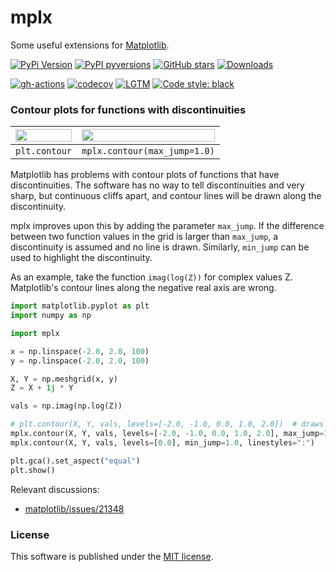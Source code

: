 # mplx

Some useful extensions for [Matplotlib](https://matplotlib.org/).

[![PyPi Version](https://img.shields.io/pypi/v/mplx.svg?style=flat-square)](https://pypi.org/project/mplx/)
[![PyPI pyversions](https://img.shields.io/pypi/pyversions/mplx.svg?style=flat-square)](https://pypi.org/project/mplx/)
[![GitHub stars](https://img.shields.io/github/stars/nschloe/mplx.svg?style=flat-square&logo=github&label=Stars&logoColor=white)](https://github.com/nschloe/mplx)
[![Downloads](https://pepy.tech/badge/mplx/month)](https://pepy.tech/project/mplx)

[![gh-actions](https://img.shields.io/github/workflow/status/nschloe/mplx/ci?style=flat-square)](https://github.com/nschloe/mplx/actions?query=workflow%3Aci)
[![codecov](https://img.shields.io/codecov/c/github/nschloe/mplx.svg?style=flat-square)](https://codecov.io/gh/nschloe/mplx)
[![LGTM](https://img.shields.io/lgtm/grade/python/github/nschloe/mplx.svg?style=flat-square)](https://lgtm.com/projects/g/nschloe/mplx)
[![Code style: black](https://img.shields.io/badge/code%20style-black-000000.svg?style=flat-square)](https://github.com/psf/black)

### Contour plots for functions with discontinuities

| <img src="https://nschloe.github.io/mplx/contour-mpl.svg" width="100%"> | <img src="https://nschloe.github.io/mplx/contour-mplx.svg" width="100%"> |
| :---------------------------------------------------------------------: | :----------------------------------------------------------------------: |
|                              `plt.contour`                              |                       `mplx.contour(max_jump=1.0)`                       |

Matplotlib has problems with contour plots of functions that have discontinuities. The
software has no way to tell discontinuities and very sharp, but continuous cliffs apart,
and contour lines will be drawn along the discontinuity.

mplx improves upon this by adding the parameter `max_jump`. If the difference between
two function values in the grid is larger than `max_jump`, a discontinuity is assumed
and no line is drawn. Similarly, `min_jump` can be used to highlight the discontinuity.

As an example, take the function `imag(log(Z))` for complex values Z. Matplotlib's
contour lines along the negative real axis are wrong.

```python
import matplotlib.pyplot as plt
import numpy as np

import mplx

x = np.linspace(-2.0, 2.0, 100)
y = np.linspace(-2.0, 2.0, 100)

X, Y = np.meshgrid(x, y)
Z = X + 1j * Y

vals = np.imag(np.log(Z))

# plt.contour(X, Y, vals, levels=[-2.0, -1.0, 0.0, 1.0, 2.0])  # draws wrong lines
mplx.contour(X, Y, vals, levels=[-2.0, -1.0, 0.0, 1.0, 2.0], max_jump=1.0)
mplx.contour(X, Y, vals, levels=[0.0], min_jump=1.0, linestyles=":")

plt.gca().set_aspect("equal")
plt.show()
```

Relevant discussions:

- [matplotlib/issues/21348](https://github.com/matplotlib/matplotlib/issues/21348)

### License

This software is published under the [MIT license](LICENSE).

